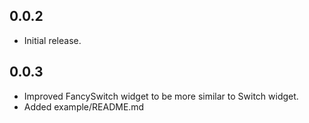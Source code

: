 ## 0.0.2

- Initial release.

## 0.0.3

- Improved FancySwitch widget to be more similar to Switch widget.
- Added example/README.md

